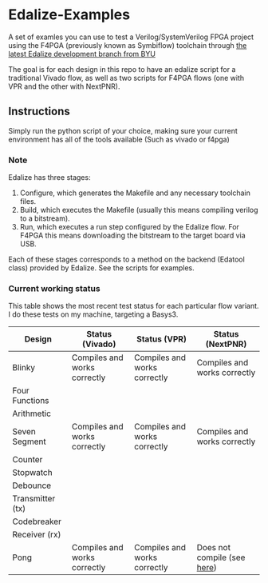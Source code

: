 # Edalize-Examples
A set of examles you can use to test a Verilog/SystemVerilog FPGA project using the F4PGA (previously known as Symbiflow) toolchain through [the latest Edalize development branch from BYU](https://github.com/byuccl/edalize/tree/student_refactor)

The goal is for each design in this repo to have an edalize script for a traditional Vivado flow, as well as two scripts for F4PGA flows (one with VPR and the other with NextPNR).

## Instructions
Simply run the python script of your choice, making sure your current environment has all of the tools available (Such as vivado or f4pga)

### Note
Edalize has three stages: 
1. Configure, which generates the Makefile and any necessary toolchain files.
2. Build, which executes the Makefile (usually this means compiling verilog to a bitstream).
3. Run, which executes a run step configured by the Edalize flow. For F4PGA this means downloading the bitstream to the target board via USB.

Each of these stages corresponds to a method on the backend (Edatool class) provided by Edalize. See the scripts for examples.

### Current working status
This table shows the most recent test status for each particular flow variant. I do these tests on my machine, targeting a Basys3.

| Design          | Status (Vivado)                       | Status (VPR)                  | Status (NextPNR)                      |
| ------          | ---------------                       | ------------                  | ----------------                      | 
| Blinky          | Compiles and works correctly          | Compiles and works correctly  | Compiles and works correctly          |
| Four Functions  |
| Arithmetic      |
| Seven Segment   | Compiles and works correctly          | Compiles and works correctly  | Compiles and works correctly          |
| Counter         |
| Stopwatch       | 
| Debounce        | 
| Transmitter (tx)|  
| Codebreaker     |  
| Receiver (rx)   |  
| Pong            | Compiles and works correctly          | Compiles and works correctly  | Does not compile (see [here](https://github.com/gatecat/nextpnr-xilinx/issues/44)) |
